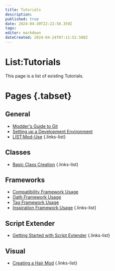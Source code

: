 ```yaml
---
title: Tutorials
description: 
published: true
date: 2024-04-30T22:22:58.359Z
tags: 
editor: markdown
dateCreated: 2024-04-24T07:11:52.508Z
---
```


# List:Tutorials
This page is a list of existing Tutorials.

# Pages {.tabset}
## General
- [Modder's Guide to Git](Tools/modders-guide-to-git)
- [Setting up a Development Environment](setting-up-a-dev-environment)
- [LIST:Mod-Use](Mod-Use)
{.links-list}

## Classes
- [Basic Class Creation](Basic-Class-Creation)
{.links-list}

## Frameworks
- [Compatibility Framework Usage](Mod-Frameworks/compatibility-framework)
- [Oath Framework Usage](Mod-Frameworks/oath-framework-usage)
- [Tag Framework Usage](Mod-Frameworks/using-tag-framework)
- [Inspiration Framework Usage](Mod-Frameworks/using-inspiration-framework)
{.links-list}

## Script Extender
- [Getting Started with Script Extender](ScriptExtender/GettingStarted)
{.links-list}

## Visual
- [Creating a Hair Mod](Visual/Creating-A-Hair-Mod)
{.links-list}